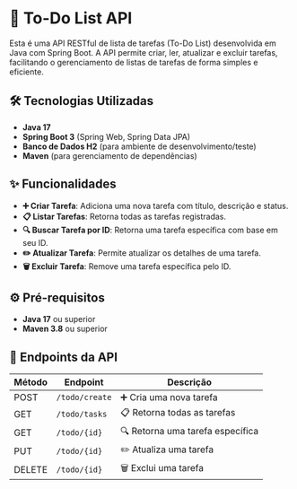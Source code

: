 # 📝 To-Do List API

Esta é uma API RESTful de lista de tarefas (To-Do List) desenvolvida em Java com Spring Boot. A API permite criar, ler, atualizar e excluir tarefas, facilitando o gerenciamento de listas de tarefas de forma simples e eficiente.

## 🛠️ Tecnologias Utilizadas

- **Java 17**
- **Spring Boot 3** (Spring Web, Spring Data JPA)
- **Banco de Dados H2** (para ambiente de desenvolvimento/teste)
- **Maven** (para gerenciamento de dependências)
  
## ✨ Funcionalidades

- **➕ Criar Tarefa**: Adiciona uma nova tarefa com título, descrição e status.
- **📋 Listar Tarefas**: Retorna todas as tarefas registradas.
- **🔍 Buscar Tarefa por ID**: Retorna uma tarefa específica com base em seu ID.
- **✏️ Atualizar Tarefa**: Permite atualizar os detalhes de uma tarefa.
- **🗑️ Excluir Tarefa**: Remove uma tarefa específica pelo ID.

## ⚙️ Pré-requisitos

- **Java 17** ou superior
- **Maven 3.8** ou superior

## 📡 Endpoints da API

| Método | Endpoint           | Descrição                     |
|--------|---------------------|-------------------------------|
| POST   | `/todo/create`       | ➕ Cria uma nova tarefa       |
| GET    | `/todo/tasks`       | 📋 Retorna todas as tarefas   |
| GET    | `/todo/{id}`        | 🔍 Retorna uma tarefa específica |
| PUT    | `/todo/{id}`        | ✏️ Atualiza uma tarefa        |
| DELETE | `/todo/{id}`        | 🗑️ Exclui uma tarefa          |

